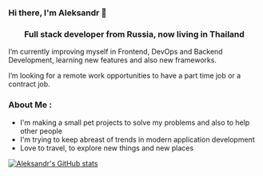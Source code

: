 ### Hi there, I'm Aleksandr 👋

<h3 align="center">Full stack developer from Russia, now living in Thailand</h3>

I’m currently improving myself in Frontend, DevOps and Backend Development, learning new features and also new frameworks.

I’m looking for a remote work opportunities to have a part time job or a contract job.


### About Me :
  
- I'm making a small pet projects to solve my problems and also to help other people
- I'm trying to keep abreast of trends in modern application development
- Love to travel, to explore new things and new places


[![Aleksandr's GitHub stats](https://github-readme-stats.vercel.app/api?username=omggga)](https://github.com/anuraghazra/github-readme-stats)
